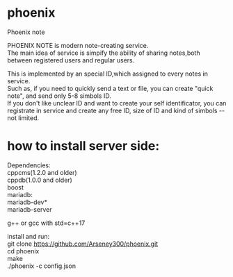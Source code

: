 # phoenix
Phoenix note


PHOENIX NOTE is modern note-creating service.  
The main idea of service is simpify the ability of sharing notes,both between registered users and regular users.  

This is implemented by an special ID,which assigned to every notes in service.  
Such as, if you need to quickly send a text or file, you can create "quick note", and send only 5-8 simbols ID.  
If you don't like unclear ID and want to create your self identificator, you can registrate in service and create any free ID, size of ID and kind of simbols  -- not limited.  


# how to install server side: 
Dependencies:  
cppcms(1.2.0 and older)    
cppdb(1.0.0 and older)  
boost  
mariadb:  
  mariadb-dev*   
  mariadb-server  
  
g++ or gcc  with std=c++17 

install and run:  
git clone https://github.com/Arseney300/phoenix.git  
cd phoenix  
make  
./phoenix -c config.json 


